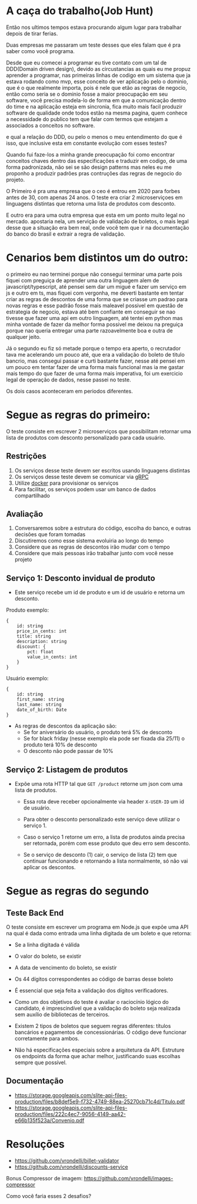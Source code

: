 # A caça do trabalho(Job Hunt)

Então nos ultimos tempos estava procurando algum lugar para trabalhar depois de tirar ferias.

Duas empresas me passaram um teste desses que eles falam que é pra saber como você programa.

Desde que eu comecei a programar eu tive contato com um tal de DDD(Domain driven design), devido as circustancias as quais eu me propuz aprender a programar, nas primeiras linhas de codigo em um sistema que ja estava rodando como mvp, esse conceito de ver aplicação pelo o dominio, que é o que realmente importa, pois é nele que etão as regras de negocio, então como seria se o dominio fosse a maior preocupação em seu software, você precisa modela-lo de forma em que a comunicação dentro do time e na aplicação esteja em sincronia, fica muito mais facil produzir software de qualidade onde todos estão na mesma pagina, quem conhece a necessidade do publico tem que falar com termos que estejam a associados a conceitos no software.

e qual a relação do DDD, ou pelo o menos o meu entendimento do que é isso, que inclusive esta em constante evolução com esses testes?

Quando fui faze-los a minha grande preocupação foi como encontrar conceitos chaves dentro das especificações e traduzir em codigo, de uma forma padronizada, não sei se são design patterns mas neles eu me proponho a produzir padrões pras contruções das regras de negocio do projeto.

O Primeiro é pra uma empresa que o ceo é entrou em 2020 para forbes antes de 30, com apenas 24 anos. O teste era criar 2 microserviçoes em linguagens distintas que retorna uma lista de produtos com desconto.

E outro era para uma outra empresa que esta em um ponto muito legal no mercado. apostaria nela, um servição de validação de boletos, o mais legal desse que a situação era bem real, onde você tem que ir na documentação do banco do brasil e extrair a regra de validação.

# Cenarios bem distintos um do outro:

o primeiro eu nao terminei porque não consegui terminar uma parte pois fiquei com preguiça de aprender uma outra linguagem alem de javascript/typescript, até pensei sem dar um migué e fazer um serviço em js e outro em ts, mas fiquei com vergonha, me deverti bastante em tentar criar as regras de descontos de uma forma que se criasse um padrao para novas regras e esse padrão fosse mais maleavel possivel em questão de estrategia de negocio, estava até bem confiante em conseguir se nao tivesse que fazer uma api em outro linguagem, até tentei em python mas minha vontade de fazer da melhor forma possivel me deixou na preguiça porque nao queria entregar uma parte razoavelmente boa e outra de qualquer jeito.

Já o segundo eu fiz só metade porque o tempo era aperto, o recrutador tava me acelerando um pouco até, que era a validação do boleto de titulo bancrio, mas consegui passar e curti bastante fazer, nesse até pensei em um pouco em tentar fazer de uma forma mais funcional mas ia me gastar mais tempo do que fazer de uma forma mais imperativa, foi um exercicio legal de operação de dados, nesse passei no teste.

Os dois casos aconteceram em periodos diferentes.

# Segue as regras do primeiro:

O teste consiste em escrever 2 microserviços que possibilitam retornar uma lista de produtos com desconto personalizado para cada usuário.

## Restrições

1.  Os serviços desse teste devem ser escritos usando linguagens distintas
2.  Os serviços desse teste devem se comunicar via [gRPC](https://grpc.io/)
3.  Utilize [docker](https://www.docker.com/) para provisionar os serviços
4.  Para facilitar, os serviços podem usar um banco de dados compartilhado

## Avaliação

1. Conversaremos sobre a estrutura do código, escolha do banco, e outras decisões que foram tomadas
2. Discutiremos como esse sistema evoluiria ao longo do tempo
3. Considere que as regras de descontos irão mudar com o tempo
4. Considere que mais pessoas irão trabalhar junto com você nesse projeto

## Serviço 1: Desconto invidual de produto

- Este serviço recebe um id de produto e um id de usuário e retorna um desconto.

Produto exemplo:

```
{
    id: string
    price_in_cents: int
    title: string
    description: string
    discount: {
        pct: float
        value_in_cents: int
    }
}
```

Usuário exemplo:

```
{
    id: string
    first_name: string
    last_name: string
    date_of_birth: Date
}
```

- As regras de descontos da aplicação são:
  - Se for aniversário do usuário, o produto terá 5% de desconto
  - Se for black friday (nesse exemplo ela pode ser fixada dia 25/11) o produto terá 10% de desconto
  - O desconto não pode passar de 10%

## Serviço 2: Listagem de produtos

- Expõe uma rota HTTP tal que `GET /product` retorne um json com uma
  lista de produtos.

  - Essa rota deve receber opcionalmente via header `X-USER-ID` um id de usuário.

  - Para obter o desconto personalizado este serviço deve utilizar o serviço 1.

  - Caso o serviço 1 retorne um erro, a lista de produtos ainda precisa ser retornada, porém com esse produto que deu erro sem desconto.

  - Se o serviço de desconto (1) cair, o serviço de lista (2) tem que continuar funcionando e retornando a lista normalmente, só não vai aplicar os descontos.

# Segue as regras do segundo

## Teste Back End

O teste consiste em escrever um programa em Node.js que expõe uma API na qual é dada como entrada uma linha digitada de um boleto e que retorna:

- Se a linha digitada é válida
- O valor do boleto, se existir
- A data de vencimento do boleto, se existir
- Os 44 dígitos correspondentes ao código de barras desse boleto

- É essencial que seja feita a validação dos dígitos verificadores.

- Como um dos objetivos do teste é avaliar o raciocínio lógico do candidato, é imprescindível que a validação do boleto seja realizada sem auxílio de bibliotecas de terceiros.

- Existem 2 tipos de boletos que seguem regras diferentes: títulos bancários e pagamentos de concessionárias. O código deve funcionar corretamente para ambos.

- Não há especificações especiais sobre a arquitetura da API. Estruture os endpoints da forma que achar melhor, justificando suas escolhas sempre que possível.

## Documentação

- https://storage.googleapis.com/slite-api-files-production/files/b8def5e9-f732-4749-88ea-25270cb71c4d/Titulo.pdf
- https://storage.googleapis.com/slite-api-files-production/files/222c4ec7-9056-4149-aa42-e66b135f523a/Convenio.pdf

# Resoluções

- https://github.com/vrondelli/billet-validator
- https://github.com/vrondelli/discounts-service

Bonus Compressor de imagem:
https://github.com/vrondelli/images-compressor

Como você faria esses 2 desafios?
